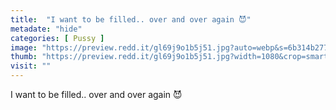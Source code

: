 ```yaml
---
title:  "I want to be filled.. over and over again 😈"
metadate: "hide"
categories: [ Pussy ]
image: "https://preview.redd.it/gl69j9o1b5j51.jpg?auto=webp&s=6b314b2771a138f67a72cca0fcbfb3315bc80533"
thumb: "https://preview.redd.it/gl69j9o1b5j51.jpg?width=1080&crop=smart&auto=webp&s=4fa0771dba8b48d0b223e52ff510ab22e39c2df3"
visit: ""
---
```

I want to be filled.. over and over again 😈
